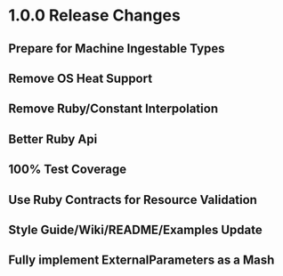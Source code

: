 # 1.0.0 Release Changes

## Prepare for Machine Ingestable Types

## Remove OS Heat Support

## Remove Ruby/Constant Interpolation

## Better Ruby Api

## 100% Test Coverage

## Use Ruby Contracts for Resource Validation

## Style Guide/Wiki/README/Examples Update

## Fully implement ExternalParameters as a Mash

